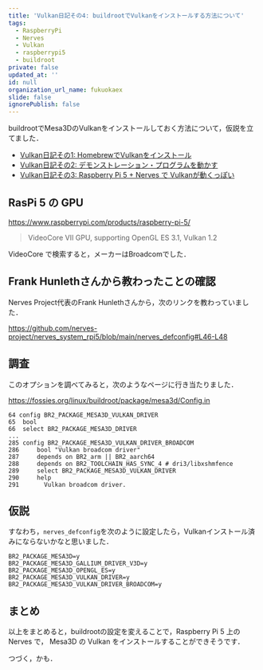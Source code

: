 ```yaml
---
title: 'Vulkan日記その4: buildrootでVulkanをインストールする方法について'
tags:
  - RaspberryPi
  - Nerves
  - Vulkan
  - raspberrypi5
  - buildroot
private: false
updated_at: ''
id: null
organization_url_name: fukuokaex
slide: false
ignorePublish: false
---
```

buildrootでMesa3DのVulkanをインストールしておく方法について，仮説を立てました．

- [Vulkan日記その1: HomebrewでVulkanをインストール](https://qiita.com/zacky1972/items/967d6ea213ee658bfa43)
- [Vulkan日記その2: デモンストレーション・プログラムを動かす](https://qiita.com/zacky1972/items/65ac97e850441958a7ea)
- [Vulkan日記その3: Raspberry Pi 5 + Nerves で Vulkanが動くっぽい](https://qiita.com/zacky1972/items/1b76e79b47fd58f90c80)

## RasPi 5 の GPU

https://www.raspberrypi.com/products/raspberry-pi-5/

> VideoCore VII GPU, supporting OpenGL ES 3.1, Vulkan 1.2

VideoCore で検索すると，メーカーはBroadcomでした．

## Frank Hunlethさんから教わったことの確認

Nerves Project代表のFrank Hunlethさんから，次のリンクを教わっていました．

https://github.com/nerves-project/nerves_system_rpi5/blob/main/nerves_defconfig#L46-L48

## 調査

このオプションを調べてみると，次のようなページに行き当たりました．

https://fossies.org/linux/buildroot/package/mesa3d/Config.in

```
64 config BR2_PACKAGE_MESA3D_VULKAN_DRIVER
65 	bool
66 	select BR2_PACKAGE_MESA3D_DRIVER
...
285 config BR2_PACKAGE_MESA3D_VULKAN_DRIVER_BROADCOM
286 	bool "Vulkan broadcom driver"
287 	depends on BR2_arm || BR2_aarch64
288 	depends on BR2_TOOLCHAIN_HAS_SYNC_4 # dri3/libxshmfence
289 	select BR2_PACKAGE_MESA3D_VULKAN_DRIVER
290 	help
291 	  Vulkan broadcom driver.
```

## 仮説

すなわち，`nerves_defconfig`を次のように設定したら，Vulkanインストール済みにならないかなと思いました．

```
BR2_PACKAGE_MESA3D=y
BR2_PACKAGE_MESA3D_GALLIUM_DRIVER_V3D=y
BR2_PACKAGE_MESA3D_OPENGL_ES=y
BR2_PACKAGE_MESA3D_VULKAN_DRIVER=y
BR2_PACKAGE_MESA3D_VULKAN_DRIVER_BROADCOM=y
```

## まとめ

以上をまとめると，buildrootの設定を変えることで，Raspberry Pi 5 上の Nerves で， Mesa3D の Vulkan をインストールすることができそうです．

つづく，かも．
